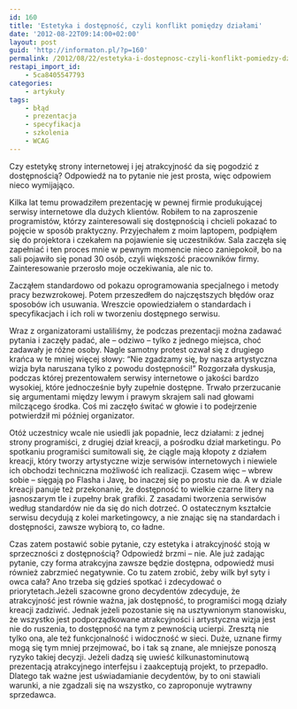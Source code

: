 ```yaml
---
id: 160
title: 'Estetyka i dostępność, czyli konflikt pomiędzy działami'
date: '2012-08-22T09:14:00+02:00'
layout: post
guid: 'http://informaton.pl/?p=160'
permalink: /2012/08/22/estetyka-i-dostepnosc-czyli-konflikt-pomiedzy-dzialami/
restapi_import_id:
    - 5ca8405547793
categories:
    - artykuły
tags:
    - błąd
    - prezentacja
    - specyfikacja
    - szkolenia
    - WCAG
---
```


Czy estetykę strony internetowej i jej atrakcyjność da się pogodzić z dostępnością? Odpowiedź na to pytanie nie jest prosta, więc odpowiem nieco wymijająco.

Kilka lat temu prowadziłem prezentację w pewnej firmie produkującej serwisy internetowe dla dużych klientów. Robiłem to na zaproszenie programistów, którzy zainteresowali się dostępnością i chcieli pokazać to pojęcie w sposób praktyczny. Przyjechałem z moim laptopem, podpiąłem się do projektora i czekałem na pojawienie się uczestników. Sala zaczęła się zapełniać i ten proces mnie w pewnym momencie nieco zaniepokoił, bo na sali pojawiło się ponad 30 osób, czyli większość pracowników firmy. Zainteresowanie przerosło moje oczekiwania, ale nic to.

Zacząłem standardowo od pokazu oprogramowania specjalnego i metody pracy bezwzrokowej. Potem przeszedłem do najczęstszych błędów oraz sposobów ich usuwania. Wreszcie opowiedziałem o standardach i specyfikacjach i ich roli w tworzeniu dostępnego serwisu.

Wraz z organizatorami ustaliliśmy, że podczas prezentacji można zadawać pytania i zaczęły padać, ale – odziwo – tylko z jednego miejsca, choć zadawały je różne osoby. Nagle samotny protest ozwał się z drugiego krańca w te mniej więcej słowy: “Nie zgadzamy się, by nasza artystyczna wizja była naruszana tylko z powodu dostępności!” Rozgorzała dyskusja, podczas której prezentowałem serwisy internetowe o jakości bardzo wysokiej, które jednocześnie były zupełnie dostępne. Trwało przerzucanie się argumentami między lewym i prawym skrajem sali nad głowami milczącego środka. Coś mi zaczęło świtać w głowie i to podejrzenie potwierdził mi później organizator.

Otóż uczestnicy wcale nie usiedli jak popadnie, lecz działami: z jednej strony programiści, z drugiej dział kreacji, a pośrodku dział marketingu. Po spotkaniu programiści sumitowali się, że ciągle mają kłopoty z działem kreacji, który tworzy artystyczne wizje serwisów internetowych i niewiele ich obchodzi techniczna możliwość ich realizacji. Czasem więc – wbrew sobie – sięgają po Flasha i Javę, bo inaczej się po prostu nie da. A w dziale kreacji panuje też przekonanie, że dostępność to wielkie czarne litery na jasnoszarym tle i zupełny brak grafiki. Z zasadami tworzenia serwisów według standardów nie da się do nich dotrzeć. O ostatecznym kształcie serwisu decydują z kolei marketingowcy, a nie znając się na standardach i dostępności, zawsze wybiorą to, co ładne.

Czas zatem postawić sobie pytanie, czy estetyka i atrakcyjność stoją w sprzeczności z dostępnością? Odpowiedź brzmi – nie. Ale już zadając pytanie, czy forma atrakcyjna zawsze będzie dostępna, odpowiedź musi również zabrzmieć negatywnie. Co tu zatem zrobić, żeby wilk był syty i owca cała? Ano trzeba się gdzieś spotkać i zdecydować o priorytetach.Jeżeli szacowne grono decydentów zdecyduje, że atrakcyjność jest równie ważna, jak dostępność, to programiści mogą działy kreacji zadziwić. Jednak jeżeli pozostanie się na usztywnionym stanowisku, że wszystko jest podporządkowane atrakcyjności i artystyczna wizja jest nie do ruszenia, to dostępność na tym z pewnością ucierpi. Zresztą nie tylko ona, ale też funkcjonalność i widoczność w sieci. Duże, uznane firmy mogą się tym mniej przejmować, bo i tak są znane, ale mniejsze ponoszą ryzyko takiej decyzji. Jeżeli dadzą się uwieść kilkunastominutową prezentacją atrakcyjnego interfejsu i zaakceptują projekt, to przepadło. Dlatego tak ważne jest uświadamianie decydentów, by to oni stawiali warunki, a nie zgadzali się na wszystko, co zaproponuje wytrawny sprzedawca.